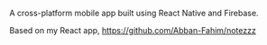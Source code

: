 A cross-platform mobile app built using React Native and Firebase.

Based on my React app, https://github.com/Abban-Fahim/notezzz
